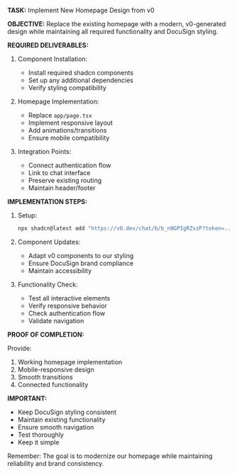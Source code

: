 **TASK:** Implement New Homepage Design from v0

**OBJECTIVE:** Replace the existing homepage with a modern, v0-generated design while maintaining all required functionality and DocuSign styling.

**REQUIRED DELIVERABLES:**

1. Component Installation:
   - Install required shadcn components
   - Set up any additional dependencies
   - Verify styling compatibility

2. Homepage Implementation:
   - Replace `app/page.tsx`
   - Implement responsive layout
   - Add animations/transitions
   - Ensure mobile compatibility

3. Integration Points:
   - Connect authentication flow
   - Link to chat interface
   - Preserve existing routing
   - Maintain header/footer

**IMPLEMENTATION STEPS:**

1. Setup:
   ```bash
   npx shadcn@latest add "https://v0.dev/chat/b/b_nNGPIgRZvzP?token=..."
   ```

2. Component Updates:
   - Adapt v0 components to our styling
   - Ensure DocuSign brand compliance
   - Maintain accessibility

3. Functionality Check:
   - Test all interactive elements
   - Verify responsive behavior
   - Check authentication flow
   - Validate navigation

**PROOF OF COMPLETION:**

Provide:
1. Working homepage implementation
2. Mobile-responsive design
3. Smooth transitions
4. Connected functionality

**IMPORTANT:**
- Keep DocuSign styling consistent
- Maintain existing functionality
- Ensure smooth navigation
- Test thoroughly
- Keep it simple

Remember: The goal is to modernize our homepage while maintaining reliability and brand consistency. 
